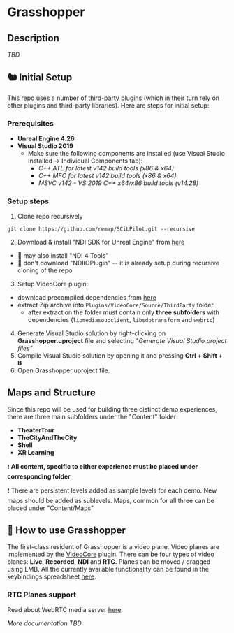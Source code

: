 # Grasshopper

## Description

_TBD_



## 🐿 Initial Setup 

This repo uses a number of [third-party plugins](https://github.com/remap/SCiLPilot/tree/main/Plugins) (which in their turn rely on other plugins and third-party libraries). Here are steps for initial setup:

### Prerequisites

* **Unreal Engine 4.26**
* **Visual Studio 2019**
  * Make sure the following components are installed (use Visual Studio Installed -> Individual Components tab):
    * _C++ ATL for latest v142 build tools (x86 & x64)_
    * _C++ MFC for latest v142 build tools (x86 & x64)_
    * _MSVC v142 - VS 2019 C++ x64/x86 build tools (v14.28)_

### Setup steps

1. Clone repo recursively
```
git clone https://github.com/remap/SCiLPilot.git --recursive
```
2. Download & install "NDI SDK for Unreal Engine" from [here](https://drive.google.com/drive/u/0/folders/1fxe91QI2GUpWTaii_0h3h9GYe4tf1kch)
 * 👀 may also install "NDI 4 Tools"
 * 🚫 don't download "NDIIOPlugin" -- it is already setup during recursive cloning of the repo
3. Setup VideoCore plugin:
  * download precompiled dependencies from [here](https://bintray.com/peetonn/grasshopper/videocore_bin/0.0.1-alpha/view/files#files/)
  * extract Zip archive into `Plugins/VideoCore/Source/ThirdParty` folder
    * after extraction the folder must contain only **three subfolders** with dependencies (`libmediasoupclient`, `libsdptransform` and `webrtc`)
4. Generate Visual Studio solution by right-clicking on **Grasshopper.uproject** file and selecting _"Generate Visual Studio project files"_
5. Compile Visual Studio solution by opening it and pressing **Ctrl + Shift + B**
6. Open Grasshopper.uproject file. 

## Maps and Structure

Since this repo will be used for building three distinct demo experiences, there are three main subfolders under the "Content" folder:
* **TheaterTour**
* **TheCityAndTheCity**
* **Shell**
* **XR Learning**

❗️ **All content, specific to either experience must be placed under corresponding folder**

❗️ There are persistent levels added as sample levels for each demo. New maps should be added as sublevels. Maps, common for all three can be placed under "Content/Maps"

## 🤨 How to use Grasshopper

The first-class resident of Grasshopper is a video plane. Video planes are implemented by the [VideoCore](https://github.com/remap/VideoCore) plugin. There can be four types of video planes: **Live**, **Recorded**, **NDI** and **RTC**. Planes can be moved / dragged using LMB. All the currently available functionality can be found in the keybindings spreadsheet [here](https://docs.google.com/spreadsheets/d/15tR_Fw6NjqN5HlNaSnjtIf0f3Qb1BTSDiAIzIfQG5Sg/edit#gid=0).

### RTC Planes support

Read about WebRTC media server [here](https://github.com/remap/VideoCore#dependencies).

_More documentation TBD_
